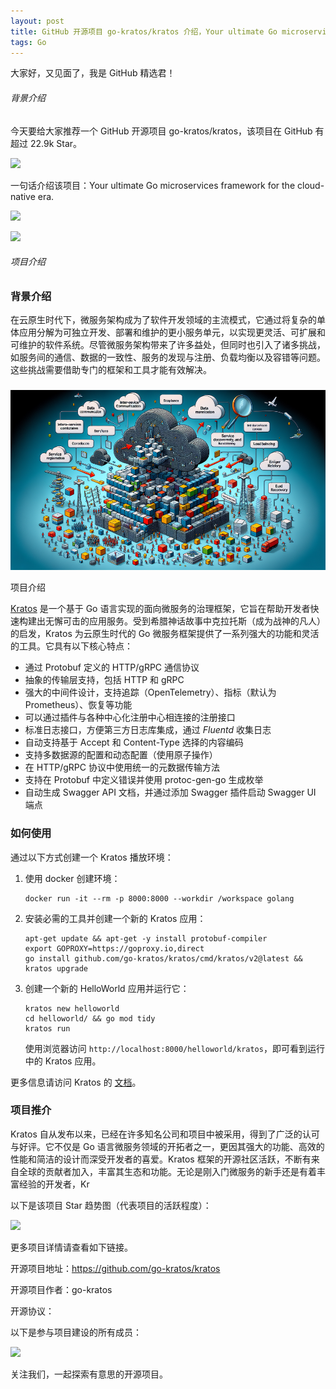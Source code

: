 ```yaml
---
layout: post
title: GitHub 开源项目 go-kratos/kratos 介绍，Your ultimate Go microservices framework for the cloud-native era.
tags: Go
---
```


大家好，又见面了，我是 GitHub 精选君！

###### 背景介绍

今天要给大家推荐一个 GitHub 开源项目 go-kratos/kratos，该项目在 GitHub 有超过 22.9k Star。

![](https://stats.deeptrain.net/repo/go-kratos/kratos/?theme=light)

一句话介绍该项目：Your ultimate Go microservices framework for the cloud-native era.




![](https://github.com/go-kratos/kratos/blob/main/docs/images/kratos-large.png?raw=true)

![](https://api.producthunt.com/widgets/embed-image/v1/featured.svg?post_id=306565&theme=light)


###### 项目介绍

### 背景介绍

在云原生时代下，微服务架构成为了软件开发领域的主流模式，它通过将复杂的单体应用分解为可独立开发、部署和维护的更小服务单元，以实现更灵活、可扩展和可维护的软件系统。尽管微服务架构带来了许多益处，但同时也引入了诸多挑战，如服务间的通信、数据的一致性、服务的发现与注册、负载均衡以及容错等问题。这些挑战需要借助专门的框架和工具才能有效解决。

### 

![](https://raw.githubusercontent.com/ZhuPeng/pic/master/mac/compress_tmp-9d6b0ed00ea59caf683b318eefbe7683.png)

项目介绍

[Kratos](https://github.com/go-kratos/kratos) 是一个基于 Go 语言实现的面向微服务的治理框架，它旨在帮助开发者快速构建出无懈可击的应用服务。受到希腊神话故事中克拉托斯（成为战神的凡人）的启发，Kratos 为云原生时代的 Go 微服务框架提供了一系列强大的功能和灵活的工具。它具有以下核心特点：

- 通过 Protobuf 定义的 HTTP/gRPC 通信协议
- 抽象的传输层支持，包括 HTTP 和 gRPC
- 强大的中间件设计，支持追踪（OpenTelemetry）、指标（默认为 Prometheus）、恢复等功能
- 可以通过插件与各种中心化注册中心相连接的注册接口
- 标准日志接口，方便第三方日志库集成，通过 *Fluentd* 收集日志
- 自动支持基于 Accept 和 Content-Type 选择的内容编码
- 支持多数据源的配置和动态配置（使用原子操作）
- 在 HTTP/gRPC 协议中使用统一的元数据传输方法
- 支持在 Protobuf 中定义错误并使用 protoc-gen-go 生成枚举
- 自动生成 Swagger API 文档，并通过添加 Swagger 插件启动 Swagger UI 端点

### 如何使用

通过以下方式创建一个 Kratos 播放环境：

1. 使用 docker 创建环境：
   ```shell
   docker run -it --rm -p 8000:8000 --workdir /workspace golang
   ```

2. 安装必需的工具并创建一个新的 Kratos 应用：
   ```shell
   apt-get update && apt-get -y install protobuf-compiler
   export GOPROXY=https://goproxy.io,direct
   go install github.com/go-kratos/kratos/cmd/kratos/v2@latest && kratos upgrade
   ```

3. 创建一个新的 HelloWorld 应用并运行它：
   ```shell
   kratos new helloworld
   cd helloworld/ && go mod tidy
   kratos run
   ```
   使用浏览器访问 `http://localhost:8000/helloworld/kratos`，即可看到运行中的 Kratos 应用。

更多信息请访问 Kratos 的 [文档](https://go-kratos.dev/en/docs/getting-started/start)。

### 项目推介

Kratos 自从发布以来，已经在许多知名公司和项目中被采用，得到了广泛的认可与好评。它不仅是 Go 语言微服务领域的开拓者之一，更因其强大的功能、高效的性能和简洁的设计而深受开发者的喜爱。Kratos 框架的开源社区活跃，不断有来自全球的贡献者加入，丰富其生态和功能。无论是刚入门微服务的新手还是有着丰富经验的开发者，Kr

以下是该项目 Star 趋势图（代表项目的活跃程度）：

![](https://api.star-history.com/svg?repos=go-kratos/kratos&type=Timeline)

更多项目详情请查看如下链接。

开源项目地址：https://github.com/go-kratos/kratos 

开源项目作者：go-kratos

开源协议：

以下是参与项目建设的所有成员：

![](https://contrib.rocks/image?repo=go-kratos/kratos)

关注我们，一起探索有意思的开源项目。

